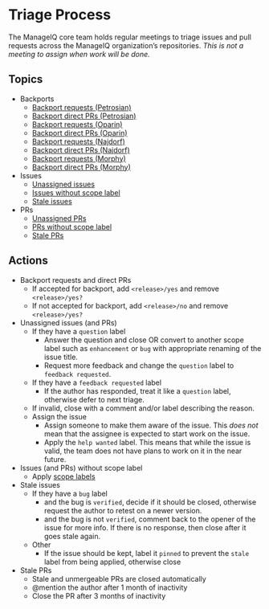 # Triage Process

The ManageIQ core team holds regular meetings to triage issues and pull requests across the ManageIQ organization’s repositories. *This is not a meeting to assign when work will be done.*

## Topics

* Backports
  * [Backport requests (Petrosian)][]
  * [Backport direct PRs (Petrosian)][]
  * [Backport requests (Oparin)][]
  * [Backport direct PRs (Oparin)][]
  * [Backport requests (Najdorf)][]
  * [Backport direct PRs (Najdorf)][]
  * [Backport requests (Morphy)][]
  * [Backport direct PRs (Morphy)][]
* Issues
  * [Unassigned issues][]
  * [Issues without scope label][]
  * [Stale issues][]
* PRs
  * [Unassigned PRs][]
  * [PRs without scope label][]
  * [Stale PRs][]

## Actions

* Backport requests and direct PRs
  * If accepted for backport, add `<release>/yes` and remove `<release>/yes?`
  * If not accepted for backport, add `<release>/no` and remove `<release>/yes?`
* Unassigned issues (and PRs)
  * If they have a `question` label
    * Answer the question and close OR convert to another scope label such as `enhancement` or `bug` with appropriate renaming of the issue title.
    * Request more feedback and change the `question` label to `feedback requested`.
  * If they have a `feedback requested` label
    * If the author has responded, treat it like a `question` label, otherwise defer to next triage.
  * If invalid, close with a comment and/or label describing the reason.
  * Assign the issue
    * Assign someone to make them aware of the issue.  This *does not* mean that the assignee is expected to start work on the issue.
    * Apply the `help wanted` label.  This means that while the issue is valid, the team does not have plans to work on it in the near future.
* Issues (and PRs) without scope label
  * Apply [scope labels][]
* Stale issues
  * If they have a `bug` label
    * and the bug is `verified`, decide if it should be closed, otherwise request the author to retest on a newer version.
    * and the bug is not `verified`, comment back to the opener of the issue for more info.  If there is no response, then close after it goes stale again.
  * Other
    * If the issue should be kept, label it `pinned` to prevent the `stale` label from being applied, otherwise close
* Stale PRs
  * Stale and unmergeable PRs are closed automatically
  * @mention the author after 1 month of inactivity
  * Close the PR after 3 months of inactivity

[scope labels]:                                             /docs/guides/labels
<!-- triage links generated after here -->
[Unassigned issues]:                                        https://github.com/issues?q=archived%3Afalse+sort%3Acreated-asc+is%3Aissue+is%3Aopen+no%3Aassignee+-label%3A%22help+wanted%22+-label%3A%22Mend%3A+dependency+security+vulnerability%22+org%3AManageIQ+-repo%3AManageIQ%2Fbugzilla_mirror+-repo%3AManageIQ%2Fkubeclient+-repo%3AManageIQ%2Fmanageiq-consumption+-repo%3AManageIQ%2Fmanageiq-cross_repo-tests+-repo%3AManageIQ%2Fmanageiq-design+-repo%3AManageIQ%2Fmanageiq-performance+-repo%3AManageIQ%2Fmanageiq-release+-repo%3AManageIQ%2Fmanageiq-v2v+-repo%3AManageIQ%2Fmanageiq-v2v-conversion_host+-repo%3AManageIQ%2Fmanageiq-v2v-conversion_host-build+-repo%3AManageIQ%2Fmanageiq-vagrant-dev+-repo%3AManageIQ%2Fmiq_bot+-repo%3AManageIQ%2Fpolisher+-repo%3AManageIQ%2Fintegration_tests+-repo%3AManageIQ%2Fintegration_tests_playbooks+-repo%3AManageIQ%2Fmanageiq-lxca-docs+-repo%3AManageIQ%2Fmanageiq-nuage-docs+-repo%3AManageIQ%2Fmanageiq-redfish-docs+-repo%3AManageIQ%2Fmanageiq-vcloud-docs
[Issues without scope label]:                               https://github.com/issues?q=archived%3Afalse+sort%3Acreated-asc+is%3Aissue+is%3Aopen+-label%3Ablog+-label%3Abug+-label%3A%22bug%2Fsporadic+test+failure%22+-label%3Acleanup+-label%3Adependencies+-label%3Adeveloper+-label%3Adocumentation+-label%3Aenhancement+-label%3Aperformance+-label%3Aquestion+-label%3Aredesign+-label%3Arefactoring+-label%3A%22Mend%3A+dependency+security+vulnerability%22+-label%3A%22technical+debt%22+-label%3Atest+org%3AManageIQ+-repo%3AManageIQ%2Fbugzilla_mirror+-repo%3AManageIQ%2Fkubeclient+-repo%3AManageIQ%2Fmanageiq-consumption+-repo%3AManageIQ%2Fmanageiq-cross_repo-tests+-repo%3AManageIQ%2Fmanageiq-design+-repo%3AManageIQ%2Fmanageiq-performance+-repo%3AManageIQ%2Fmanageiq-release+-repo%3AManageIQ%2Fmanageiq-v2v+-repo%3AManageIQ%2Fmanageiq-v2v-conversion_host+-repo%3AManageIQ%2Fmanageiq-v2v-conversion_host-build+-repo%3AManageIQ%2Fmanageiq-vagrant-dev+-repo%3AManageIQ%2Fmiq_bot+-repo%3AManageIQ%2Fpolisher+-repo%3AManageIQ%2Fintegration_tests+-repo%3AManageIQ%2Fintegration_tests_playbooks+-repo%3AManageIQ%2Fmanageiq-lxca-docs+-repo%3AManageIQ%2Fmanageiq-nuage-docs+-repo%3AManageIQ%2Fmanageiq-redfish-docs+-repo%3AManageIQ%2Fmanageiq-vcloud-docs
[Stale issues]:                                             https://github.com/issues?q=archived%3Afalse+sort%3Acreated-asc+is%3Aissue+is%3Aopen+label%3Astale+org%3AManageIQ+-repo%3AManageIQ%2Fbugzilla_mirror+-repo%3AManageIQ%2Fkubeclient+-repo%3AManageIQ%2Fmanageiq-consumption+-repo%3AManageIQ%2Fmanageiq-cross_repo-tests+-repo%3AManageIQ%2Fmanageiq-design+-repo%3AManageIQ%2Fmanageiq-performance+-repo%3AManageIQ%2Fmanageiq-release+-repo%3AManageIQ%2Fmanageiq-v2v+-repo%3AManageIQ%2Fmanageiq-v2v-conversion_host+-repo%3AManageIQ%2Fmanageiq-v2v-conversion_host-build+-repo%3AManageIQ%2Fmanageiq-vagrant-dev+-repo%3AManageIQ%2Fmiq_bot+-repo%3AManageIQ%2Fpolisher+-repo%3AManageIQ%2Fintegration_tests+-repo%3AManageIQ%2Fintegration_tests_playbooks+-repo%3AManageIQ%2Fmanageiq-lxca-docs+-repo%3AManageIQ%2Fmanageiq-nuage-docs+-repo%3AManageIQ%2Fmanageiq-redfish-docs+-repo%3AManageIQ%2Fmanageiq-vcloud-docs
[Unassigned PRs]:                                           https://github.com/issues?q=archived%3Afalse+sort%3Acreated-asc+is%3Apr+is%3Aopen+-label%3Awip+no%3Aassignee+-label%3A%22help+wanted%22+-label%3A%22Mend%3A+dependency+security+vulnerability%22+org%3AManageIQ+-repo%3AManageIQ%2Fbugzilla_mirror+-repo%3AManageIQ%2Fkubeclient+-repo%3AManageIQ%2Fmanageiq-consumption+-repo%3AManageIQ%2Fmanageiq-cross_repo-tests+-repo%3AManageIQ%2Fmanageiq-design+-repo%3AManageIQ%2Fmanageiq-performance+-repo%3AManageIQ%2Fmanageiq-release+-repo%3AManageIQ%2Fmanageiq-v2v+-repo%3AManageIQ%2Fmanageiq-v2v-conversion_host+-repo%3AManageIQ%2Fmanageiq-v2v-conversion_host-build+-repo%3AManageIQ%2Fmanageiq-vagrant-dev+-repo%3AManageIQ%2Fmiq_bot+-repo%3AManageIQ%2Fpolisher+-repo%3AManageIQ%2Fintegration_tests+-repo%3AManageIQ%2Fintegration_tests_playbooks+-repo%3AManageIQ%2Fmanageiq-lxca-docs+-repo%3AManageIQ%2Fmanageiq-nuage-docs+-repo%3AManageIQ%2Fmanageiq-redfish-docs+-repo%3AManageIQ%2Fmanageiq-vcloud-docs
[PRs without scope label]:                                  https://github.com/issues?q=archived%3Afalse+sort%3Acreated-asc+is%3Apr+is%3Aopen+-label%3Awip+-label%3Ablog+-label%3Abug+-label%3A%22bug%2Fsporadic+test+failure%22+-label%3Acleanup+-label%3Adependencies+-label%3Adeveloper+-label%3Adocumentation+-label%3Aenhancement+-label%3Aperformance+-label%3Aquestion+-label%3Aredesign+-label%3Arefactoring+-label%3A%22Mend%3A+dependency+security+vulnerability%22+-label%3A%22technical+debt%22+-label%3Atest+org%3AManageIQ+-repo%3AManageIQ%2Fbugzilla_mirror+-repo%3AManageIQ%2Fkubeclient+-repo%3AManageIQ%2Fmanageiq-consumption+-repo%3AManageIQ%2Fmanageiq-cross_repo-tests+-repo%3AManageIQ%2Fmanageiq-design+-repo%3AManageIQ%2Fmanageiq-performance+-repo%3AManageIQ%2Fmanageiq-release+-repo%3AManageIQ%2Fmanageiq-v2v+-repo%3AManageIQ%2Fmanageiq-v2v-conversion_host+-repo%3AManageIQ%2Fmanageiq-v2v-conversion_host-build+-repo%3AManageIQ%2Fmanageiq-vagrant-dev+-repo%3AManageIQ%2Fmiq_bot+-repo%3AManageIQ%2Fpolisher+-repo%3AManageIQ%2Fintegration_tests+-repo%3AManageIQ%2Fintegration_tests_playbooks+-repo%3AManageIQ%2Fmanageiq-lxca-docs+-repo%3AManageIQ%2Fmanageiq-nuage-docs+-repo%3AManageIQ%2Fmanageiq-redfish-docs+-repo%3AManageIQ%2Fmanageiq-vcloud-docs
[Stale PRs]:                                                https://github.com/issues?q=archived%3Afalse+sort%3Acreated-asc+is%3Apr+is%3Aopen+label%3Astale+org%3AManageIQ+-repo%3AManageIQ%2Fbugzilla_mirror+-repo%3AManageIQ%2Fkubeclient+-repo%3AManageIQ%2Fmanageiq-consumption+-repo%3AManageIQ%2Fmanageiq-cross_repo-tests+-repo%3AManageIQ%2Fmanageiq-design+-repo%3AManageIQ%2Fmanageiq-performance+-repo%3AManageIQ%2Fmanageiq-release+-repo%3AManageIQ%2Fmanageiq-v2v+-repo%3AManageIQ%2Fmanageiq-v2v-conversion_host+-repo%3AManageIQ%2Fmanageiq-v2v-conversion_host-build+-repo%3AManageIQ%2Fmanageiq-vagrant-dev+-repo%3AManageIQ%2Fmiq_bot+-repo%3AManageIQ%2Fpolisher+-repo%3AManageIQ%2Fintegration_tests+-repo%3AManageIQ%2Fintegration_tests_playbooks+-repo%3AManageIQ%2Fmanageiq-lxca-docs+-repo%3AManageIQ%2Fmanageiq-nuage-docs+-repo%3AManageIQ%2Fmanageiq-redfish-docs+-repo%3AManageIQ%2Fmanageiq-vcloud-docs
[Backport requests (Petrosian)]:                            https://github.com/issues?q=archived%3Afalse+sort%3Acreated-asc+is%3Amerged+is%3Apr+label%3Apetrosian%2Fyes%3F+org%3AManageIQ+-repo%3AManageIQ%2Fbugzilla_mirror+-repo%3AManageIQ%2Fkubeclient+-repo%3AManageIQ%2Fmanageiq-consumption+-repo%3AManageIQ%2Fmanageiq-cross_repo-tests+-repo%3AManageIQ%2Fmanageiq-design+-repo%3AManageIQ%2Fmanageiq-performance+-repo%3AManageIQ%2Fmanageiq-release+-repo%3AManageIQ%2Fmanageiq-v2v+-repo%3AManageIQ%2Fmanageiq-v2v-conversion_host+-repo%3AManageIQ%2Fmanageiq-v2v-conversion_host-build+-repo%3AManageIQ%2Fmanageiq-vagrant-dev+-repo%3AManageIQ%2Fmiq_bot+-repo%3AManageIQ%2Fpolisher+-repo%3AManageIQ%2Fintegration_tests+-repo%3AManageIQ%2Fintegration_tests_playbooks+-repo%3AManageIQ%2Fmanageiq-lxca-docs+-repo%3AManageIQ%2Fmanageiq-nuage-docs+-repo%3AManageIQ%2Fmanageiq-redfish-docs+-repo%3AManageIQ%2Fmanageiq-vcloud-docs
[Backport direct PRs (Petrosian)]:                          https://github.com/issues?q=archived%3Afalse+sort%3Acreated-asc+base%3Apetrosian+is%3Aopen+is%3Apr+-label%3Apetrosian%2Fno+-label%3Apetrosian%2Fyes+org%3AManageIQ+-repo%3AManageIQ%2Fbugzilla_mirror+-repo%3AManageIQ%2Fkubeclient+-repo%3AManageIQ%2Fmanageiq-consumption+-repo%3AManageIQ%2Fmanageiq-cross_repo-tests+-repo%3AManageIQ%2Fmanageiq-design+-repo%3AManageIQ%2Fmanageiq-performance+-repo%3AManageIQ%2Fmanageiq-release+-repo%3AManageIQ%2Fmanageiq-v2v+-repo%3AManageIQ%2Fmanageiq-v2v-conversion_host+-repo%3AManageIQ%2Fmanageiq-v2v-conversion_host-build+-repo%3AManageIQ%2Fmanageiq-vagrant-dev+-repo%3AManageIQ%2Fmiq_bot+-repo%3AManageIQ%2Fpolisher+-repo%3AManageIQ%2Fintegration_tests+-repo%3AManageIQ%2Fintegration_tests_playbooks+-repo%3AManageIQ%2Fmanageiq-lxca-docs+-repo%3AManageIQ%2Fmanageiq-nuage-docs+-repo%3AManageIQ%2Fmanageiq-redfish-docs+-repo%3AManageIQ%2Fmanageiq-vcloud-docs
[Backport requests (Oparin)]:                               https://github.com/issues?q=archived%3Afalse+sort%3Acreated-asc+is%3Amerged+is%3Apr+label%3Aoparin%2Fyes%3F+org%3AManageIQ+-repo%3AManageIQ%2Fbugzilla_mirror+-repo%3AManageIQ%2Fkubeclient+-repo%3AManageIQ%2Fmanageiq-consumption+-repo%3AManageIQ%2Fmanageiq-cross_repo-tests+-repo%3AManageIQ%2Fmanageiq-design+-repo%3AManageIQ%2Fmanageiq-performance+-repo%3AManageIQ%2Fmanageiq-release+-repo%3AManageIQ%2Fmanageiq-v2v+-repo%3AManageIQ%2Fmanageiq-v2v-conversion_host+-repo%3AManageIQ%2Fmanageiq-v2v-conversion_host-build+-repo%3AManageIQ%2Fmanageiq-vagrant-dev+-repo%3AManageIQ%2Fmiq_bot+-repo%3AManageIQ%2Fpolisher+-repo%3AManageIQ%2Fintegration_tests+-repo%3AManageIQ%2Fintegration_tests_playbooks+-repo%3AManageIQ%2Fmanageiq-lxca-docs+-repo%3AManageIQ%2Fmanageiq-nuage-docs+-repo%3AManageIQ%2Fmanageiq-redfish-docs+-repo%3AManageIQ%2Fmanageiq-vcloud-docs
[Backport direct PRs (Oparin)]:                             https://github.com/issues?q=archived%3Afalse+sort%3Acreated-asc+base%3Aoparin+is%3Aopen+is%3Apr+-label%3Aoparin%2Fno+-label%3Aoparin%2Fyes+org%3AManageIQ+-repo%3AManageIQ%2Fbugzilla_mirror+-repo%3AManageIQ%2Fkubeclient+-repo%3AManageIQ%2Fmanageiq-consumption+-repo%3AManageIQ%2Fmanageiq-cross_repo-tests+-repo%3AManageIQ%2Fmanageiq-design+-repo%3AManageIQ%2Fmanageiq-performance+-repo%3AManageIQ%2Fmanageiq-release+-repo%3AManageIQ%2Fmanageiq-v2v+-repo%3AManageIQ%2Fmanageiq-v2v-conversion_host+-repo%3AManageIQ%2Fmanageiq-v2v-conversion_host-build+-repo%3AManageIQ%2Fmanageiq-vagrant-dev+-repo%3AManageIQ%2Fmiq_bot+-repo%3AManageIQ%2Fpolisher+-repo%3AManageIQ%2Fintegration_tests+-repo%3AManageIQ%2Fintegration_tests_playbooks+-repo%3AManageIQ%2Fmanageiq-lxca-docs+-repo%3AManageIQ%2Fmanageiq-nuage-docs+-repo%3AManageIQ%2Fmanageiq-redfish-docs+-repo%3AManageIQ%2Fmanageiq-vcloud-docs
[Backport requests (Najdorf)]:                              https://github.com/issues?q=archived%3Afalse+sort%3Acreated-asc+is%3Amerged+is%3Apr+label%3Anajdorf%2Fyes%3F+org%3AManageIQ+-repo%3AManageIQ%2Fbugzilla_mirror+-repo%3AManageIQ%2Fkubeclient+-repo%3AManageIQ%2Fmanageiq-consumption+-repo%3AManageIQ%2Fmanageiq-cross_repo-tests+-repo%3AManageIQ%2Fmanageiq-design+-repo%3AManageIQ%2Fmanageiq-performance+-repo%3AManageIQ%2Fmanageiq-release+-repo%3AManageIQ%2Fmanageiq-v2v+-repo%3AManageIQ%2Fmanageiq-v2v-conversion_host+-repo%3AManageIQ%2Fmanageiq-v2v-conversion_host-build+-repo%3AManageIQ%2Fmanageiq-vagrant-dev+-repo%3AManageIQ%2Fmiq_bot+-repo%3AManageIQ%2Fpolisher+-repo%3AManageIQ%2Fintegration_tests+-repo%3AManageIQ%2Fintegration_tests_playbooks+-repo%3AManageIQ%2Fmanageiq-lxca-docs+-repo%3AManageIQ%2Fmanageiq-nuage-docs+-repo%3AManageIQ%2Fmanageiq-redfish-docs+-repo%3AManageIQ%2Fmanageiq-vcloud-docs
[Backport direct PRs (Najdorf)]:                            https://github.com/issues?q=archived%3Afalse+sort%3Acreated-asc+base%3Anajdorf+is%3Aopen+is%3Apr+-label%3Anajdorf%2Fno+-label%3Anajdorf%2Fyes+org%3AManageIQ+-repo%3AManageIQ%2Fbugzilla_mirror+-repo%3AManageIQ%2Fkubeclient+-repo%3AManageIQ%2Fmanageiq-consumption+-repo%3AManageIQ%2Fmanageiq-cross_repo-tests+-repo%3AManageIQ%2Fmanageiq-design+-repo%3AManageIQ%2Fmanageiq-performance+-repo%3AManageIQ%2Fmanageiq-release+-repo%3AManageIQ%2Fmanageiq-v2v+-repo%3AManageIQ%2Fmanageiq-v2v-conversion_host+-repo%3AManageIQ%2Fmanageiq-v2v-conversion_host-build+-repo%3AManageIQ%2Fmanageiq-vagrant-dev+-repo%3AManageIQ%2Fmiq_bot+-repo%3AManageIQ%2Fpolisher+-repo%3AManageIQ%2Fintegration_tests+-repo%3AManageIQ%2Fintegration_tests_playbooks+-repo%3AManageIQ%2Fmanageiq-lxca-docs+-repo%3AManageIQ%2Fmanageiq-nuage-docs+-repo%3AManageIQ%2Fmanageiq-redfish-docs+-repo%3AManageIQ%2Fmanageiq-vcloud-docs
[Backport requests (Morphy)]:                               https://github.com/issues?q=archived%3Afalse+sort%3Acreated-asc+is%3Amerged+is%3Apr+label%3Amorphy%2Fyes%3F+org%3AManageIQ+-repo%3AManageIQ%2Fbugzilla_mirror+-repo%3AManageIQ%2Fkubeclient+-repo%3AManageIQ%2Fmanageiq-consumption+-repo%3AManageIQ%2Fmanageiq-cross_repo-tests+-repo%3AManageIQ%2Fmanageiq-design+-repo%3AManageIQ%2Fmanageiq-performance+-repo%3AManageIQ%2Fmanageiq-release+-repo%3AManageIQ%2Fmanageiq-v2v+-repo%3AManageIQ%2Fmanageiq-v2v-conversion_host+-repo%3AManageIQ%2Fmanageiq-v2v-conversion_host-build+-repo%3AManageIQ%2Fmanageiq-vagrant-dev+-repo%3AManageIQ%2Fmiq_bot+-repo%3AManageIQ%2Fpolisher+-repo%3AManageIQ%2Fintegration_tests+-repo%3AManageIQ%2Fintegration_tests_playbooks+-repo%3AManageIQ%2Fmanageiq-lxca-docs+-repo%3AManageIQ%2Fmanageiq-nuage-docs+-repo%3AManageIQ%2Fmanageiq-redfish-docs+-repo%3AManageIQ%2Fmanageiq-vcloud-docs
[Backport direct PRs (Morphy)]:                             https://github.com/issues?q=archived%3Afalse+sort%3Acreated-asc+base%3Amorphy+is%3Aopen+is%3Apr+-label%3Amorphy%2Fno+-label%3Amorphy%2Fyes+org%3AManageIQ+-repo%3AManageIQ%2Fbugzilla_mirror+-repo%3AManageIQ%2Fkubeclient+-repo%3AManageIQ%2Fmanageiq-consumption+-repo%3AManageIQ%2Fmanageiq-cross_repo-tests+-repo%3AManageIQ%2Fmanageiq-design+-repo%3AManageIQ%2Fmanageiq-performance+-repo%3AManageIQ%2Fmanageiq-release+-repo%3AManageIQ%2Fmanageiq-v2v+-repo%3AManageIQ%2Fmanageiq-v2v-conversion_host+-repo%3AManageIQ%2Fmanageiq-v2v-conversion_host-build+-repo%3AManageIQ%2Fmanageiq-vagrant-dev+-repo%3AManageIQ%2Fmiq_bot+-repo%3AManageIQ%2Fpolisher+-repo%3AManageIQ%2Fintegration_tests+-repo%3AManageIQ%2Fintegration_tests_playbooks+-repo%3AManageIQ%2Fmanageiq-lxca-docs+-repo%3AManageIQ%2Fmanageiq-nuage-docs+-repo%3AManageIQ%2Fmanageiq-redfish-docs+-repo%3AManageIQ%2Fmanageiq-vcloud-docs
